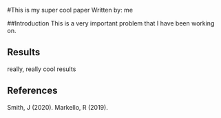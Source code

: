 
#This is my super cool paper 
Written by: me 

##Introduction 
This is a very important problem that I have been working on.
## Results 

really, really cool results 

 
## References 

Smith, J (2020). 
Markello, R (2019). 
 
